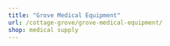 ```yaml
---
title: "Grove Medical Equipment"
url: /cottage-grove/grove-medical-equipment/
shop: medical supply
---
```

